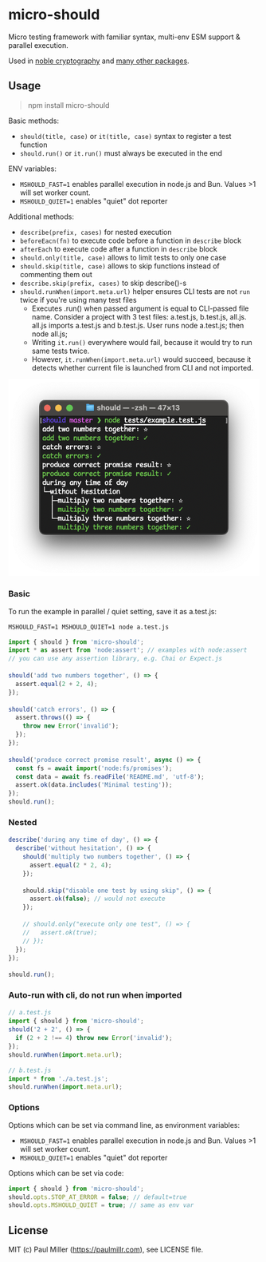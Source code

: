 # micro-should

Micro testing framework with familiar syntax, multi-env ESM support & parallel execution.

Used in [noble cryptography](https://paulmillr.com/noble) and [many other packages](https://github.com/paulmillr/micro-should/network/dependents).

## Usage

> npm install micro-should

Basic methods:

* `should(title, case)` or `it(title, case)` syntax to register a test function
* `should.run()` or `it.run()` must always be executed in the end

ENV variables:

* `MSHOULD_FAST=1` enables parallel execution in node.js and Bun. Values >1 will set worker count.
* `MSHOULD_QUIET=1` enables "quiet" dot reporter

Additional methods:

* `describe(prefix, cases)` for nested execution
* `beforeEacn(fn)` to execute code before a function in `describe` block
* `afterEach` to execute code after a function in `describe` block
* `should.only(title, case)` allows to limit tests to only one case
* `should.skip(title, case)` allows to skip functions instead of commenting them out
* `describe.skip(prefix, cases)` to skip describe()-s
* `should.runWhen(import.meta.url)` helper ensures CLI tests are not `run` twice if you're using many test files
    * Executes .run() when passed argument is equal to CLI-passed file name.
      Consider a project with 3 test files: a.test.js, b.test.js, all.js. all.js imports a.test.js and b.test.js.
      User runs node a.test.js; then node all.js;
    * Writing `it.run()` everywhere would fail, because it would try to run same tests twice.
    * However, `it.runWhen(import.meta.url)` would succeed, because it detects whether
      current file is launched from CLI and not imported.

![](https://raw.githubusercontent.com/paulmillr/micro-should/e60028e947f3158c46314ef105b51b2a2948c025/screenshot.png)

### Basic

To run the example in parallel / quiet setting, save it as a.test.js:

    MSHOULD_FAST=1 MSHOULD_QUIET=1 node a.test.js

```js
import { should } from 'micro-should';
import * as assert from 'node:assert'; // examples with node:assert
// you can use any assertion library, e.g. Chai or Expect.js

should('add two numbers together', () => {
  assert.equal(2 + 2, 4);
});

should('catch errors', () => {
  assert.throws(() => {
    throw new Error('invalid');
  });
});

should('produce correct promise result', async () => {
  const fs = await import('node:fs/promises');
  const data = await fs.readFile('README.md', 'utf-8');
  assert.ok(data.includes('Minimal testing'));
});
should.run();
```

### Nested

```js
describe('during any time of day', () => {
  describe('without hesitation', () => {
    should('multiply two numbers together', () => {
      assert.equal(2 * 2, 4);
    });

    should.skip("disable one test by using skip", () => {
      assert.ok(false); // would not execute
    });

    // should.only("execute only one test", () => {
    //   assert.ok(true);
    // });
  });
});

should.run();
```

### Auto-run with cli, do not run when imported

```js
// a.test.js
import { should } from 'micro-should';
should('2 + 2', () => {
  if (2 + 2 !== 4) throw new Error('invalid');
});
should.runWhen(import.meta.url);
```

```js
// b.test.js
import * from './a.test.js';
should.runWhen(import.meta.url);
```

### Options

Options which can be set via command line, as environment variables:

* `MSHOULD_FAST=1` enables parallel execution in node.js and Bun. Values >1 will set worker count.
* `MSHOULD_QUIET=1` enables "quiet" dot reporter

Options which can be set via code:

```js
import { should } from 'micro-should';
should.opts.STOP_AT_ERROR = false; // default=true
should.opts.MSHOULD_QUIET = true; // same as env var
```

## License

MIT (c) Paul Miller (https://paulmillr.com), see LICENSE file.
